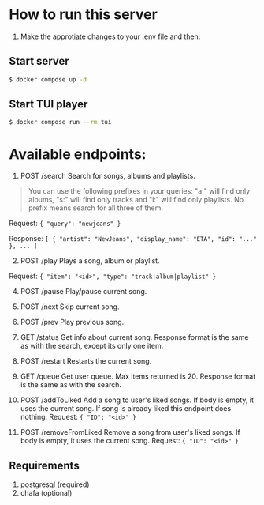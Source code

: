 # How to run this server

1. Make the approtiate changes to your .env file and then:

## Start server
```sh
$ docker compose up -d
```

## Start TUI player
```sh
$ docker compose run --rm tui
```

# Available endpoints:

1. POST /search
Search for songs, albums and playlists.
> You can use the following prefixes in your queries:
> "a:" will find only albums, "s:" will find only tracks and "l:" will find only playlists.
> No prefix means search for all three of them.

Request:
`
{
    "query": "newjeans"
}
`

Response:
`
[
    {
        "artist": "NewJeans",
        "display_name": "ETA",
        "id": "..."
    },
    ...
]
`

2. POST /play
Plays a song, album or playlist.

Request:
`
{
    "item": "<id>",
    "type": "track|album|playlist"
}
`

4. POST /pause
Play/pause current song.

5. POST /next
Skip current song.

4. POST /prev
Play previous song.

5. GET /status
Get info about current song.
Response format is the same as with the search, except its only one item.

6. POST /restart
Restarts the current song.

7. GET /queue
Get user queue. Max items returned is 20.
Response format is the same as with the search.

8. POST /addToLiked
Add a song to user's liked songs.
If body is empty, it uses the current song.
If song is already liked this endpoint does nothing.
Request:
`
{
    "ID": "<id>"
}
`

8. POST /removeFromLiked
Remove a song from user's liked songs.
If body is empty, it uses the current song.
Request:
`
{
    "ID": "<id>"
}
`
## Requirements
1. postgresql (required)
2. chafa (optional)

